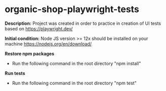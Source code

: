 # organic-shop-playwright-tests

<b>Description:</b>
Project was created in order to practice in creation of UI tests based on https://playwright.dev/

<b>Initial condition:</b>
Node JS version >= 12x should be installed on your machine https://nodejs.org/en/download/ 

<b>Restore npm packages</b>
 - Run the following command in the root directory "npm install"

<b>Run tests</b>
 - Run the following command in the root directory "npm test"
